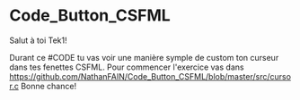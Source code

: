 # Code_Button_CSFML

Salut à toi Tek1!


Durant ce #CODE tu vas voir une manière symple de custom ton curseur dans tes fenettes CSFML.
Pour commencer l'exercice vas dans https://github.com/NathanFAIN/Code_Button_CSFML/blob/master/src/cursor.c
Bonne chance!
